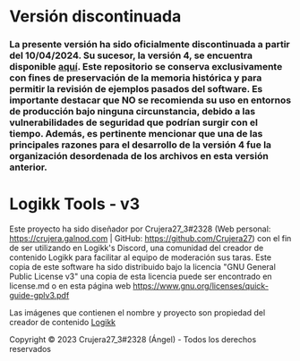 # Versión discontinuada

### La presente versión ha sido oficialmente discontinuada a partir del 10/04/2024. Su sucesor, la versión 4, se encuentra disponible [aquí](https://github.com/Crujera27/logitools). Este repositorio se conserva exclusivamente con fines de preservación de la memoria histórica y para permitir la revisión de ejemplos pasados del software. Es importante destacar que **NO** se recomienda su uso en entornos de producción bajo ninguna circunstancia, debido a las vulnerabilidades de seguridad que podrían surgir con el tiempo. Además, es pertinente mencionar que una de las principales razones para el desarrollo de la versión 4 fue la organización desordenada de los archivos en esta versión anterior.


# Logikk Tools - v3

 Este proyecto ha sido diseñador por Crujera27_3#2328 (Web personal: https://crujera.galnod.com | GitHub: https://github.com/Crujera27) con el fin de ser utilizando en Logikk's Discord, 
 una comunidad del creador de contenido Logikk para facilitar al equipo de moderación sus taras.
 Este copia de este software ha sido distribuido bajo la licencia "GNU General Public License v3" 
 una copia de esta licencia puede ser encontrado en license.md o en esta página web https://www.gnu.org/licenses/quick-guide-gplv3.pdf

Las imágenes que contienen el nombre y proyecto son propiedad del creador de contenido [Logikk](https://www.youtube.com/@LogikkYT)

Copyright © 2023 Crujera27_3#2328 (Ángel) - Todos los derechos reservados
